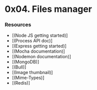 # 0x04. Files manager

### Resources

* [(Node JS getting started)]
* [(Process API doc)]
* [(Express getting started)]
* [(Mocha documentation)]
* [(Nodemon documentation)]
* [(MongoDB)]
* [(Bull)]
* [(Image thumbnail)]
* [(Mime-Types)]
* [(Redis)]
